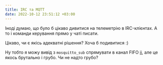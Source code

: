 ```yaml
---
title: IRC та MQTT
date: 2022-10-12 23:51:12 +03:00
---
```


Іноді думаю, що було б цікаво дивитися на телеметрію в IRC-клієнтах. А то і команди керування прямо у чаті писати.

Цікаво, чи є якісь адекватні рішення? Хоча б подивитися :)

Ну тобто я можу вивід з `mosquitto_sub` спрямувати в канал FIFO [ii][1], але це якось брутально і грубо. Чи не надто грубо?

[1]: https://tools.suckless.org/ii/
